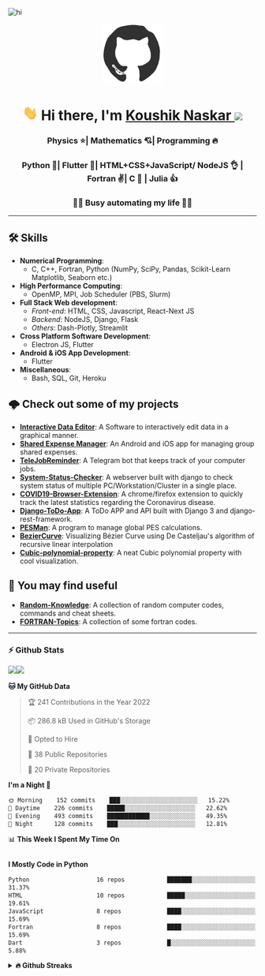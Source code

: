 ![hi](https://komarev.com/ghpvc/?username=koushikphy)  
<div align="center">
<img src="./va.gif" alt="GitHub Logo" width="125" height="125" />
</div>
<h1 align='center'> <img
src="Hi.gif" height="30" /> Hi there, I'm <a href='https://koushikphy.github.io/'> Koushik Naskar </a> <img src="https://emojis.slackmojis.com/emojis/images/1531849430/4246/blob-sunglasses.gif?1531849430" width="30"/></h1>

<!-- ### Glad to see you here! &nbsp; ![](https://visitor-badge.glitch.me/badge?page_id=koushikphy.koushikphy&style=flat-square&color=0088cc) -->


<h3 align='center'>Physics ⭐| Mathematics 💘| Programming 🔥</h3>
<h3 align='center'>Python 💪| Flutter 🤟| HTML+CSS+JavaScript/ NodeJS 👌 | Fortran ✌️| C 🙏 | Julia 👍</h3>
<h3 align='center'>🕵️‍♂️ Busy automating my life 👨‍💻 </h3>  

----------------


## 🛠️ Skills 
- __Numerical Programming__: 
  * C, C++, Fortran, Python (NumPy, SciPy, Pandas, Scikit-Learn Matplotlib, Seaborn etc.)
- __High Performance Computing__: 
  * OpenMP, MPI, Job Scheduler (PBS, Slurm)
- __Full Stack Web development__: 
  * _Front-end_: HTML, CSS, Javascript, React-Next JS
  * _Backend_: NodeJS, Django, Flask
  * _Others_: Dash-Plotly, Streamlit
- __Cross Platform Software Development__: 
  * Electron JS, Flutter
- __Android & iOS App Development__: 
  * Flutter
- __Miscellaneous__:
  * Bash, SQL, Git, Heroku


## 🌩️ Check out some of my projects 
* __[Interactive Data Editor](https://github.com/Koushikphy/Interactive_Data_Editor)__: A Software to interactively edit data in a graphical manner.
* __[Shared Expense Manager](https://github.com/Koushikphy/Shared-Expense-Manager)__: An Android and iOS app for managing group shared expenses.
* __[TeleJobReminder](https://github.com/Koushikphy/TeleJobReminder)__: A Telegram bot that keeps track of your computer jobs. 
* __[System-Status-Checker](https://github.com/Koushikphy/System-Status-Checker)__: A webserver built with django to check system status of multiple PC/Workstation/Cluster in a single place.
* __[COVID19-Browser-Extension](https://github.com/Koushikphy/COVID19-Browser-Extension)__: A chrome/firefox extension to quickly track the latest statistics regarding the Coronavirus disease.
* __[Django-ToDo-App](https://github.com/Koushikphy/Django-ToDo-App)__: A ToDo APP and API built with Django 3 and django-rest-framework.
* __[PESMan](https://github.com/Koushikphy/PESMan)__: A program to manage global PES calculations.
* __[BezierCurve](https://github.com/Koushikphy/BezierCurve)__: Visualizing Bézier Curve using De Casteljau's algorithm of recursive linear interpolation
* __[Cubic-polynomial-property](https://github.com/Koushikphy/Neat-Cubic-polynomial-property)__: A neat Cubic polynomial property with cool visualization.

## 🔎 You may find useful 
* __[Random-Knowledge](https://github.com/Koushikphy/Random-Knowledge)__: A collection of random computer codes, commands and cheat sheets.
* __[FORTRAN-Topics](https://github.com/Koushikphy/FORTRAN-Topics)__: A collection of some fortran codes.

----------------
<!-- [![My Trophy](https://github-profile-trophy.vercel.app/?username=koushikphy&theme=nord&margin-w=4&no-frame=true)](https://github.com/ryo-ma/github-profile-trophy)   -->

### ⚡ Github Stats



<img height="180em" src="https://github-readme-stats.vercel.app/api?username=koushikphy&show_icons=true&hide_border=true&count_private=true&include_all_commits=true" /><img  height="180em"  src="https://github-readme-stats.vercel.app/api/wakatime?username=Koushik_Naskar&layout=compact&custom_title=This%20Week%20I%20Spent%20My%20Time%20on&min_seconds=300&hide_border=true&langs_count=8&hide_progress=true" /> 

<!-- <img height="180em" src="https://github-readme-stats.vercel.app/api/top-langs/?username=koushikphy&show_icons=true&hide_border=true&layout=compact&langs_count=8"/> -->





  <!--START_SECTION:waka-->
**🐱 My GitHub Data** 

> 🏆 241 Contributions in the Year 2022
 > 
> 📦 286.8 kB Used in GitHub's Storage 
 > 
> 💼 Opted to Hire
 > 
> 📜 38 Public Repositories 
 > 
> 🔑 20 Private Repositories  
 > 
**I'm a Night 🦉** 

```text
🌞 Morning    152 commits    ███░░░░░░░░░░░░░░░░░░░░░░   15.22% 
🌆 Daytime    226 commits    █████░░░░░░░░░░░░░░░░░░░░   22.62% 
🌃 Evening    493 commits    ████████████░░░░░░░░░░░░░   49.35% 
🌙 Night      128 commits    ███░░░░░░░░░░░░░░░░░░░░░░   12.81%

```


📊 **This Week I Spent My Time On** 

```text
```

**I Mostly Code in Python** 

```text
Python                   16 repos            ███████░░░░░░░░░░░░░░░░░░   31.37% 
HTML                     10 repos            █████░░░░░░░░░░░░░░░░░░░░   19.61% 
JavaScript               8 repos             ████░░░░░░░░░░░░░░░░░░░░░   15.69% 
Fortran                  8 repos             ████░░░░░░░░░░░░░░░░░░░░░   15.69% 
Dart                     3 repos             █░░░░░░░░░░░░░░░░░░░░░░░░   5.88%

```



<!--END_SECTION:waka-->


<details>	
  <summary><b> 🔥 Github Streaks</b></summary>
<img height="180em" src="https://github-readme-streak-stats.herokuapp.com/?user=koushikphy&hide_border=true" />
</details>




 
<!-- <details>	


  <summary><b>👨‍💻️ This week in coding</b></summary>
<img src="https://github-readme-stats.vercel.app/api/wakatime?username=Koushik_Naskar&layout=compact&custom_title=Weekly%20Coding%20Stats&min_seconds=300" />
</details> -->
